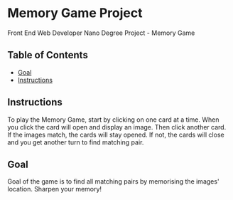 # Memory Game Project
Front End Web Developer Nano Degree Project - Memory Game

## Table of Contents

* [Goal](#goal)
* [Instructions](#instructions)

## Instructions

To play the Memory Game, start by clicking on one card at a time. When you click the card will open and display an image. Then click another card. If the images match, the cards will stay opened. If not, the cards will close and you get another turn to find matching pair.

## Goal

Goal of the game is to find all matching pairs by memorising the images' location. Sharpen your memory! 
